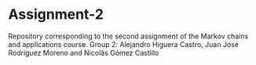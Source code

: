 # Assignment-2
Repository corresponding to the second assignment of the Markov chains and applications course. Group 2: Alejandro Higuera Castro, Juan José Rodríguez Moreno and Nicolás Gómez Castillo
